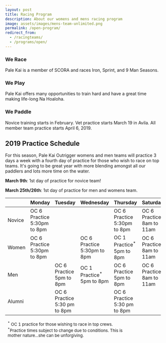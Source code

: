 ```yaml
---
layout: post
title: Racing Program
description: About our womens and mens racing program
image: assets/images/mens-team-unlimited.png
permalink: /open-program/
redirect_from:
  - /racingteams/
  - /programs/open/
---
```


<div class="row">
	<div class="4u 12u$(medium)">
		<h3>We Race</h3>
		<p>Pale Kai is a member of SCORA and races Iron, Sprint, and 9 Man Seasons.</p>
	</div>
	<div class="4u 12u$(medium)">
		<h3>We Play</h3>
		<p>Pale Kai offers many opportunities to train hard and have a great time making life-long Na Hoaloha.</p>
	</div>
	<div class="4u$ 12u$(medium)">
		<h3>We Paddle</h3>
		<p>Novice training starts in February. Vet practice starts March 19 in Avila. All member team practice starts April 6, 2019.</p>
	</div>
</div>

<h2>2019 Practice Schedule</h2>
<p>For this season, Pale Kai Outrigger womens and men teams will practice 3 days a week with a fourth day of practice for those who wish to race on top teams. It's going to be great year with more blending amongst all our paddlers and lots more time on the water.</p>
<p><strong>March 9th</strong>: 1st day of practice for novice team!</p>
<p><strong>March 25th/26th</strong>: 1st day of practice for men and womens team.</p>
<div class="table-wrapper">
	<table>
		<thead>
			<tr>
				<th></th>
				<th>Monday</th>
				<th>Tuesday</th>
				<th>Wednesday</th>
				<th>Thursday</th>
				<th>Saturday</th>
			</tr>
		</thead>
		<tbody>
			<tr>
				<td>Novice</td>
				<td>OC 6 Practice<br/>
					5:30pm to 8pm
				</td>
				<td>
				</td>
				<td>
				</td>
				<td>OC 6 Practice<br/>
					5:30pm to 8pm
				</td>
				<td>OC 6 Practice<br/>
					8am to 11am
				</td>			
			</tr>
			<tr>
				<td>Women</td>
				<td>OC 6 Practice<br/>
					5:30pm to 8pm
				</td>
				<td>
				</td>
				<td>OC 6 Practice<br/>
					5:30pm to 8pm
				</td>
				<td>OC 1 Practice<sup>*</sup><br/>
					5pm to 8pm
				</td>
				<td>OC 6 Practice<br/>
					8am to 11am
				</td>			
			</tr>
			<tr>
				<td>Men</td>
				<td>
				</td>
				<td>OC 6 Practice<br/>
					5pm to 8pm
				</td>
				<td>OC 1 Practice<sup>*</sup><br/>
					5pm to 8pm
				</td>
				<td>OC 6 Practice<br/>
					5pm to 8pm
				</td>
				<td>OC 6 Practice<br/>
					8am to 11am
				</td>			
			</tr>
			<tr>
				<td>Alumni</td>
				<td>
				</td>
				<td>OC 6 Practice<br/>
					5:30 pm to 8pm
				</td>
				<td>
				</td>
				<td>OC 6 Practice<br/>
					5:30 pm to 8pm
				</td>
				<td>
				</td>			
			</tr>
		</tbody>
		<tfoot>
			<tr>
				<td colspan="5">
					<p><small><sup>*</sup> OC 1 practice for those wishing to race in top crews.</small><br/>
					<small><sup>*</sup>Practice times subject to change due to conditions. This is mother nature...she can be unforgiving.</small></p>
				</td>
			</tr>
		</tfoot>
	</table>
</div>